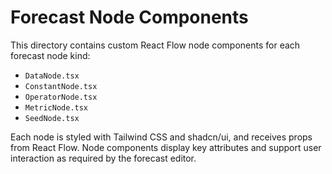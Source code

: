 # Forecast Node Components

This directory contains custom React Flow node components for each forecast node kind:

- `DataNode.tsx`
- `ConstantNode.tsx`
- `OperatorNode.tsx`
- `MetricNode.tsx`
- `SeedNode.tsx`

Each node is styled with Tailwind CSS and shadcn/ui, and receives props from React Flow. Node components display key attributes and support user interaction as required by the forecast editor. 